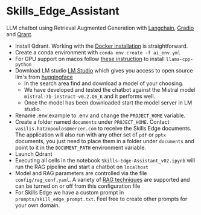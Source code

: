 # Skills_Edge_Assistant

LLM chatbot using Retrieval Augmented Generation with [Langchain](https://www.langchain.com/), [Gradio](https://www.gradio.app/) and [Qrant](https://qdrant.tech/).

 * Install Qdrant. Working with the [Docker installation](https://qdrant.tech/documentation/quick-start/) is straightforward.
 * Create a conda environment with `conda env create -f ai_env.yml`
 * For GPU support on macos follow [these instruction](https://llama-cpp-python.readthedocs.io/en/latest/install/macos/) to install `llama-cpp-python`
 * Download LM studio [LM Studio](https://lmstudio.ai/) which gives you access to open source llm's from [huggingface](https://huggingface.co/.)
     * In the search area find and download a model of your choosing.
     * We have developed and tested the chatbot against the Mistral model `mistral-7b-instruct-v0.2.Q6_K` and it performs well.
     * Once the model has been downloaded start the model server in LM studio.
 * Rename .env.example to .env and change the `PROJECT_HOME` variable.
 * Create a folder named `documents` under `PROJECT_HOME`. Contact `vasilis.hatzopoulos@mercer.com` to receive the Skills Edge documents. The application will also run with any other set of `pdf` or `pptx` documents, you just need to place them in a folder under `documents` and point to it in the `DOCUMENT_PATH` environment variable.
 * Launch Qdrant
 * Executing all cells in the notebook `Skills-Edge-Assistant_v02.ipynb` will run the RAG pipeline and start a chatbot on `localhost`
 * Model and RAG parameters are controlled via the file `config/rag_conf.yaml`. A variety of [RAG techniques](https://python.langchain.com/docs/modules/data_connection/retrievers/) are supported and can be turned on or off from this configuration file
 * For Skills Edge we have a custom prompt in `prompts/skill_edge_prompt.txt`. Feel free to create other prompts for your own domain.
 
 
